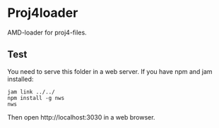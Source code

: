 Proj4loader
====
AMD-loader for proj4-files. 

Test
---
You need to serve this folder in a web server. 
If you have npm and jam installed:
```
jam link ../../
npm install -g nws
nws
```
Then open http://localhost:3030 in a web browser.
